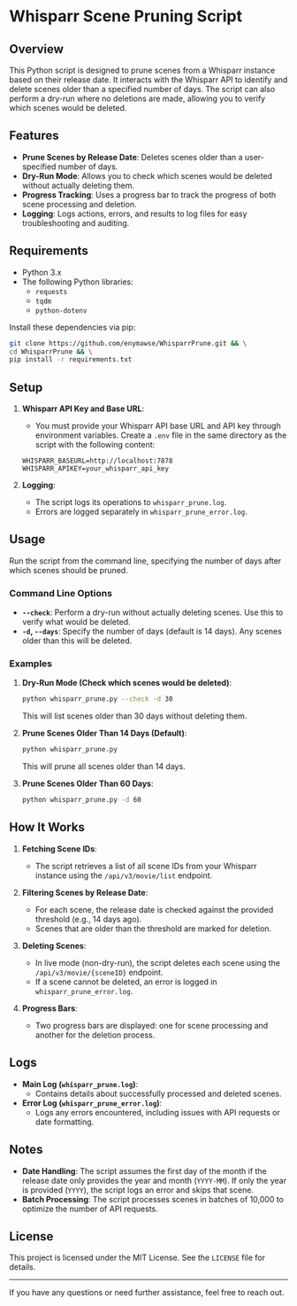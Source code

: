 # Whisparr Scene Pruning Script

## Overview

This Python script is designed to prune scenes from a Whisparr instance based on their release date. It interacts with the Whisparr API to identify and delete scenes older than a specified number of days. The script can also perform a dry-run where no deletions are made, allowing you to verify which scenes would be deleted.

## Features

- **Prune Scenes by Release Date**: Deletes scenes older than a user-specified number of days.
- **Dry-Run Mode**: Allows you to check which scenes would be deleted without actually deleting them.
- **Progress Tracking**: Uses a progress bar to track the progress of both scene processing and deletion.
- **Logging**: Logs actions, errors, and results to log files for easy troubleshooting and auditing.

## Requirements

- Python 3.x
- The following Python libraries:
  - `requests`
  - `tqdm`
  - `python-dotenv`

Install these dependencies via pip:

```bash
git clone https://github.com/enymawse/WhisparrPrune.git && \
cd WhisparrPrune && \
pip install -r requirements.txt
```

## Setup

1. **Whisparr API Key and Base URL**:

   - You must provide your Whisparr API base URL and API key through environment variables. Create a `.env` file in the same directory as the script with the following content:

   ```env
   WHISPARR_BASEURL=http://localhost:7878
   WHISPARR_APIKEY=your_whisparr_api_key
   ```

2. **Logging**:
   - The script logs its operations to `whisparr_prune.log`.
   - Errors are logged separately in `whisparr_prune_error.log`.

## Usage

Run the script from the command line, specifying the number of days after which scenes should be pruned.

### Command Line Options

- **`--check`**: Perform a dry-run without actually deleting scenes. Use this to verify what would be deleted.
- **`-d`, `--days`**: Specify the number of days (default is 14 days). Any scenes older than this will be deleted.

### Examples

1. **Dry-Run Mode (Check which scenes would be deleted)**:

   ```bash
   python whisparr_prune.py --check -d 30
   ```

   This will list scenes older than 30 days without deleting them.

2. **Prune Scenes Older Than 14 Days (Default)**:

   ```bash
   python whisparr_prune.py
   ```

   This will prune all scenes older than 14 days.

3. **Prune Scenes Older Than 60 Days**:
   ```bash
   python whisparr_prune.py -d 60
   ```

## How It Works

1. **Fetching Scene IDs**:

   - The script retrieves a list of all scene IDs from your Whisparr instance using the `/api/v3/movie/list` endpoint.

2. **Filtering Scenes by Release Date**:

   - For each scene, the release date is checked against the provided threshold (e.g., 14 days ago).
   - Scenes that are older than the threshold are marked for deletion.

3. **Deleting Scenes**:

   - In live mode (non-dry-run), the script deletes each scene using the `/api/v3/movie/{sceneID}` endpoint.
   - If a scene cannot be deleted, an error is logged in `whisparr_prune_error.log`.

4. **Progress Bars**:
   - Two progress bars are displayed: one for scene processing and another for the deletion process.

## Logs

- **Main Log (`whisparr_prune.log`)**:
  - Contains details about successfully processed and deleted scenes.
- **Error Log (`whisparr_prune_error.log`)**:
  - Logs any errors encountered, including issues with API requests or date formatting.

## Notes

- **Date Handling**: The script assumes the first day of the month if the release date only provides the year and month (`YYYY-MM`). If only the year is provided (`YYYY`), the script logs an error and skips that scene.
- **Batch Processing**: The script processes scenes in batches of 10,000 to optimize the number of API requests.

## License

This project is licensed under the MIT License. See the `LICENSE` file for details.

---

If you have any questions or need further assistance, feel free to reach out.
